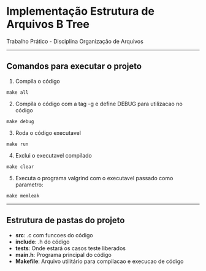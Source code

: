 # Implementação Estrutura de Arquivos B Tree
Trabalho Prático - Disciplina Organização de Arquivos 

---

## Comandos para executar o projeto
1. Compila o código
```
make all
```

2. Compila o código com a tag -g e define DEBUG para utilizacao no código
```
make debug
```

3. Roda o código executavel
```
make run
```

4. Exclui o executavel compilado
```
make clear
```

5. Executa o programa valgrind com o executavel passado como parametro:
```
make memleak
```

---

## Estrutura de pastas do projeto

- **src**: .c com funcoes do código
- **include**: .h do código
- **tests**: Onde estará os casos teste liberados
- **main.h**: Programa principal do código
- **Makefile**: Arquivo utilitário para compilacao e execucao de código
